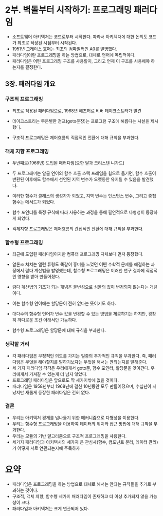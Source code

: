 # 2부. 벽돌부터 시작하기: 프로그래밍 패러다임
- 소프트웨어 아키텍처는 코드로부터 시작한다. 따라서 아키텍처에 대한 논의도 코드가 최초로 작성된 시점부터 시작된다. 
- 1951년 그레이스 호퍼는 최초의 컴파일러인 A0를 발명했다. 
- 패러다임이란 프로그래밍을 하는 방법으로, 대체로 언어에 독립적이다. 
- 패러다임은 어떤 프로그래밍 구조를 사용할지, 그리고 언제 이 구조를 사용해야 하는지를 결정한다. 
## 3장. 패러다임 개요
### 구조적 프로그래밍
- 최초로 적용된 패러다임으로, 1968년 에츠허르 비버 데이크스트라가 발견
- 데이크스트라는 무분별한 점프(goto문장)는 프로그램 구조에 해롭다는 사실을 제시했다. 

- 구조적 프로그래밍은 제어흐름의 직접적인 전환에 대해 규칙을 부과한다. 

### 객체 지향 프로그래밍
- 두번째로(1966년) 도입된 패러다임(요한 달과 크리스텐 니가드)
- 두 프로그래머는 알골 언어의 함수 호출 스택 프레임을 힙으로 옮기면, 함수 호출이 반환된 이후에도 함수에서 선언된 지역 변수가 오랫동안 유지될 수 있음을 발견했다. 
- 이러한 함수가 클래스의 생성자가 되었고, 지역 변수는 인스턴스 변수, 그리고 중첩 함수는 메서드가 되었다. 
- 함수 포인터를 특정 규칙에 따라 사용하는 과정을 통해 필연적으로 다형성이 등장하게 되었다. 

- 객체지향 프로그래밍은 제어흐름의 간접적인 전환에 대해 규칙을 부과한다. 

### 함수형 프로그래밍
- 최근에 도입된 패러다임이지만 컴퓨터 프로그래밍 자체보다 먼저 등장했다. 
- 알론조 처치는 앨런 튜링도 똑같이 흥미를 느꼈던 어떤 수학적 문제를 해결하는 과정에서 람다 계산법을 발명했는데, 함수형 프로그래밍은 이러한 연구 결과에 직접적인 영향을 받아 만들어졌다. 
- 람다 계산법의 기초가 되는 개념은 불변성으로 심볼의 값이 변경되지 않는다는 개념이다. 
- 이는 함수형 언어에는 할당문이 전혀 없다는 뜻이기도 하다.
- 대다수의 함수형 언어가 변수 값을 변경할 수 있는 방법을 제공하기는 하지만, 굉장히 까다로운 조건 아래서만 가능하다. 

- 함수형 프로그래밍은 할당문에 대해 규칙을 부과한다. 

### 생각할 거리
- 각 패러다임은 부정적인 의도를 가지는 일종의 추가적인 규칙을 부과한다. 즉, 패러다임은 무엇을 해야할지를 말하기보다는 무엇을 해서는 안되는지를 말해준다. 
- 세 가지 패러다임 각각은 우리에게서 goto문, 함수 포인터, 할당문을 앗아간다. 우리에게서 가져갈 수 있는게 더 남지 않았다. 
- 프로그래밍 패러다임은 앞으로도 딱 세가지밖에 없을 것이다. 
- 패러다임은 1958년부터 1968년에 걸친 10년동안 모두 만들어졌으며, 수십년이 지났지만 새롭게 등장한 패러다임은 전혀 없다. 

### 결론
- 우리는 아키텍처 경계를 넘나들기 위한 메커니즘으로 다형성을 이용한다. 
- 우리는 함수형 프로그래밍을 이용하여 데이터의 위치와 접근 방법에 대해 규칙을 부과한다. 
- 우리는 모듈의 기반 알고리즘으로 구조적 프로그래밍을 사용한다. 
- 세가지 패러다임과 아키텍처의 세가지 큰 관심사(함수, 컴포넌트 분리, 데이터 관리)가 어떻게 서로 연관되는지에 주목하자


# 요약
- 패러다임은 프로그래밍을 하는 방법으로 대체로 해서는 안되는 규칙들을 추가로 부과하는 것이다. 
- 구조적, 객체 지향, 함수형 세가지 패러다임이 존재하고 더 이상 추가되지 않을 가능성이 크다. 
- 패러다임과 아키텍처는 크게 연관되어 있다. 